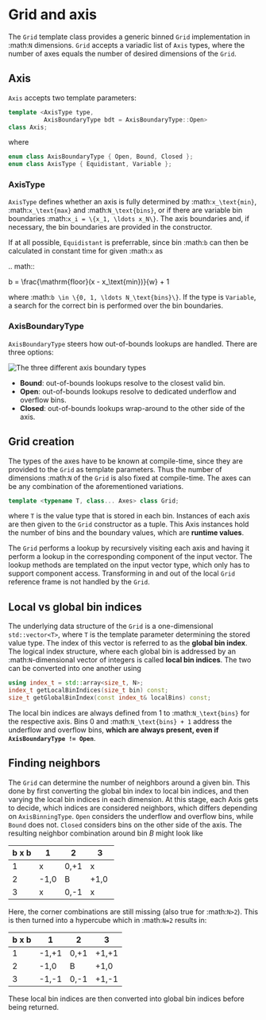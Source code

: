 # Grid and axis

The `Grid` template class provides a generic binned `Grid` implementation in :math:`N` dimensions. `Grid` accepts a variadic list of `Axis` types, where the number of axes equals the number of desired dimensions of the `Grid`.

## Axis
`Axis` accepts two template parameters:

```cpp
template <AxisType type,
          AxisBoundaryType bdt = AxisBoundaryType::Open>
class Axis;
```

where
```cpp
enum class AxisBoundaryType { Open, Bound, Closed };
enum class AxisType { Equidistant, Variable };
```

### AxisType

`AxisType` defines whether an axis is fully determined by :math:`x_\text{min}`, :math:`x_\text{max}` and :math:`N_\text{bins}`, or if there are variable bin boundaries :math:`x_i = \{x_1, \ldots x_N\}`.
The axis boundaries and, if necessary, the bin boundaries are provided in the constructor.


If at all possible, `Equidistant` is preferrable, since bin :math:`b` can then be calculated in constant time for given :math:`x` as

.. math::

  b = \frac{\mathrm{floor}(x - x_\text{min})}{w} + 1

where :math:`b \in \{0, 1, \ldots N_\text{bins}\}`. If the type is `Variable`, a search for the correct bin is performed over the bin boundaries.

### AxisBoundaryType

`AxisBoundaryType` steers how out-of-bounds lookups are handled.
There are three options:

![The three different axis boundary types](/figures/AxisBoundaryTypes.svg)

- **Bound**: out-of-bounds lookups resolve to the closest valid bin.
- **Open**: out-of-bounds lookups resolve to dedicated underflow and overflow bins.
- **Closed**: out-of-bounds lookups wrap-around to the other side of the axis.

## Grid creation

The types of the axes have to be known at compile-time, since they are provided to the `Grid` as template parameters. Thus the number of dimensions :math:`N` of the `Grid` is also fixed at compile-time.
The axes can be any combination of the aforementioned variations.

```cpp
template <typename T, class... Axes> class Grid;
```

where `T` is the value type that is stored in each bin. Instances of each axis are then given to the `Grid` constructor as a tuple. This Axis instances hold the number of bins and the boundary values, which are **runtime values**.

The `Grid` performs a lookup by recursively visiting each axis and having it perform a lookup in the corresponding component of the input vector. The lookup methods are templated on the input vector type, which only has to support component access. Transforming in and out of the local `Grid` reference frame is not handled by the `Grid`.

## Local vs global bin indices

The underlying data structure of the `Grid` is a one-dimensional `std::vector<T>`, where `T` is the template parameter determining the stored value type. The index of this vector is referred to as the **global bin index**.
The logical index structure, where each global bin is addressed by an :math:`N`-dimensional vector of integers is called **local bin indices**. The two can be converted into one another using

```cpp
using index_t = std::array<size_t, N>;
index_t getLocalBinIndices(size_t bin) const;
size_t getGlobalBinIndex(const index_t& localBins) const;
```

The local bin indices are always defined from 1 to :math:`N_\text{bins}` for the respective axis. Bins 0 and :math:`N_\text{bins} + 1` address the underflow and overflow bins, **which are always present, even if `AxisBoundaryType != Open`**.

## Finding neighbors

The `Grid` can determine the number of neighbors around a given bin. This done by first converting the global bin index to local bin indices, and then varying the local bin indices in each dimension. At this stage, each Axis gets to decide, which indices are considered neighbors, which differs depending on `AxisBinningType`. `Open` considers the underflow and overflow bins, while `Bound` does not. `Closed` considers bins on the other side of the axis.
The resulting neighbor combination around bin *B* might look like

b x b | 1    | 2    | 3    |
------|------|------|------|
1     | x    | 0,+1 | x    |
2     | -1,0 |  B   | +1,0 |
3     | x    | 0,-1 | x    |

Here, the corner combinations are still missing (also true for :math:`N>2`). This is then turned into a hypercube which in :math:`N=2` results in:

b x b | 1     | 2    | 3     |
------|-------|------|-------|
1     | -1,+1 | 0,+1 | +1,+1 |
2     | -1,0  |  B   | +1,0  |
3     | -1,-1 | 0,-1 | +1,-1 |

These local bin indices are then converted into global bin indices before being returned.
